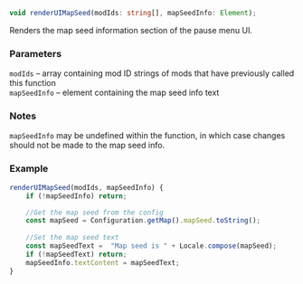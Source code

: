 ```ts
void renderUIMapSeed(modIds: string[], mapSeedInfo: Element);
```

Renders the map seed information section of the pause menu UI.

### Parameters

`modIds`      &ndash; array containing mod ID strings of mods that have previously called this function <br>
`mapSeedInfo` &ndash; element containing the map seed info text <br>

### Notes

`mapSeedInfo` may be undefined within the function, in which case changes should not be made to the map seed info.


### Example

```js
renderUIMapSeed(modIds, mapSeedInfo) {
    if (!mapSeedInfo) return;

    //Get the map seed from the config
    const mapSeed = Configuration.getMap().mapSeed.toString();
    
    //Set the map seed text
    const mapSeedText =  "Map seed is " + Locale.compose(mapSeed);
    if (!mapSeedText) return;
    mapSeedInfo.textContent = mapSeedText;
}
```

